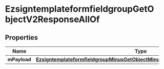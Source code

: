 
# EzsigntemplateformfieldgroupGetObjectV2ResponseAllOf

## Properties
Name | Type | Description | Notes
------------ | ------------- | ------------- | -------------
**mPayload** | [**EzsigntemplateformfieldgroupMinusGetObjectMinusV2MinusResponseMinusMPayload**](EzsigntemplateformfieldgroupMinusGetObjectMinusV2MinusResponseMinusMPayload.md) |  | 



